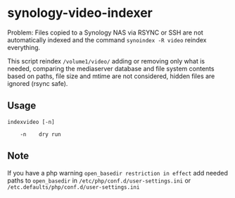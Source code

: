 # synology-video-indexer

Problem: Files copied to a Synology NAS via RSYNC or SSH are not automatically indexed and the command `synoindex -R video` reindex everything.

This script reindex `/volume1/video/` adding or removing only what is needed, comparing the mediaserver database and file system contents based on paths, file size and mtime are not considered, hidden files are ignored (rsync safe).

## Usage

```
indexvideo [-n]

	-n    dry run
```

## Note

If you have a php warning `open_basedir restriction in effect` add needed paths to `open_basedir` in `/etc/php/conf.d/user-settings.ini` or `/etc.defaults/php/conf.d/user-settings.ini`
